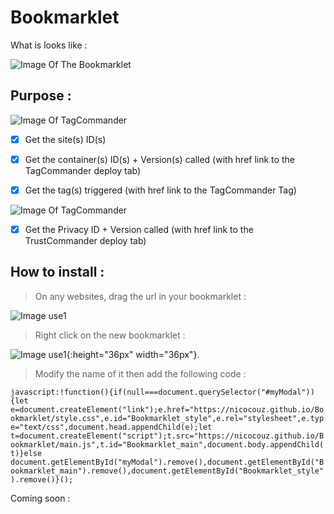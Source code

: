 # Bookmarklet

What is looks like : 

![Image Of The Bookmarklet](https://nicocouz.github.io/Bookmarklet/img/readme.jpeg)


## Purpose : 

![Image Of TagCommander](https://nicocouz.github.io/Bookmarklet/img/tms.png)

- [x] Get the site(s) ID(s)
- [x] Get the container(s) ID(s) + Version(s) called (with href link to the TagCommander deploy tab)
- [x] Get the tag(s) triggered (with href link to the TagCommander Tag)


![Image Of TagCommander](https://nicocouz.github.io/Bookmarklet/img/trustco.png)

- [x] Get the Privacy ID + Version called (with href link to the TrustCommander deploy tab)


## How to install : 

> On any websites, drag the url in your bookmarklet : 

![Image use1](https://nicocouz.github.io/Bookmarklet/img/use1.jpeg)

> Right click on the new bookmarklet : 

![Image use1](https://nicocouz.github.io/Bookmarklet/img/use3.jpeg){:height="36px" width="36px"}.

> Modify the name of it then add the following code : 

`javascript:!function(){if(null===document.querySelector("#myModal")){let e=document.createElement("link");e.href="https://nicocouz.github.io/Bookmarklet/style.css",e.id="Bookmarklet_style",e.rel="stylesheet",e.type="text/css",document.head.appendChild(e);let t=document.createElement("script");t.src="https://nicocouz.github.io/Bookmarklet/main.js",t.id="Bookmarklet_main",document.body.appendChild(t)}else document.getElementById("myModal").remove(),document.getElementById("Bookmarklet_main").remove(),document.getElementById("Bookmarklet_style").remove()}();`


Coming soon : 
